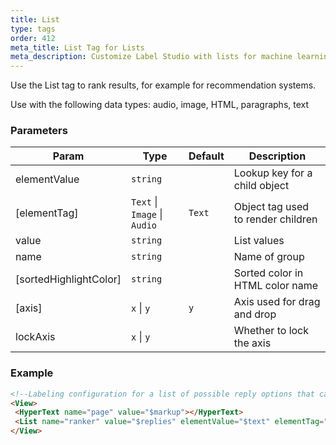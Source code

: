 ```yaml
---
title: List
type: tags
order: 412
meta_title: List Tag for Lists
meta_description: Customize Label Studio with lists for machine learning and data science projects.
---
```


Use the List tag to rank results, for example for recommendation systems.

Use with the following data types: audio, image, HTML, paragraphs, text

### Parameters

| Param | Type | Default | Description |
| --- | --- | --- | --- |
| elementValue | <code>string</code> |  | Lookup key for a child object |
| [elementTag] | <code>Text</code> \| <code>Image</code> \| <code>Audio</code> | <code>Text</code> | Object tag used to render children |
| value | <code>string</code> |  | List values |
| name | <code>string</code> |  | Name of group |
| [sortedHighlightColor] | <code>string</code> |  | Sorted color in HTML color name |
| [axis] | <code>x</code> \| <code>y</code> | <code>y</code> | Axis used for drag and drop |
| lockAxis | <code>x</code> \| <code>y</code> |  | Whether to lock the axis |

### Example
```html
<!--Labeling configuration for a list of possible reply options that can be ranked-->
<View>
 <HyperText name="page" value="$markup"></HyperText>
 <List name="ranker" value="$replies" elementValue="$text" elementTag="Text" ranked="true" sortedHighlightColor="#fcfff5"></List>
</View>
```
